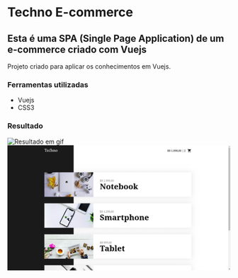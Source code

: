 # Techno E-commerce
## Esta é uma SPA (Single Page Application) de um e-commerce criado com Vuejs
Projeto criado para aplicar os conhecimentos em Vuejs.

### Ferramentas utilizadas
- Vuejs
- CSS3

### Resultado

![Resultado em gif](https://github.com/carloscarrinho/techno-ecommerce/blob/master/assets/output.gif)
![Resultado em png](https://github.com/carloscarrinho/techno-ecommerce/blob/master/assets/techno.png)